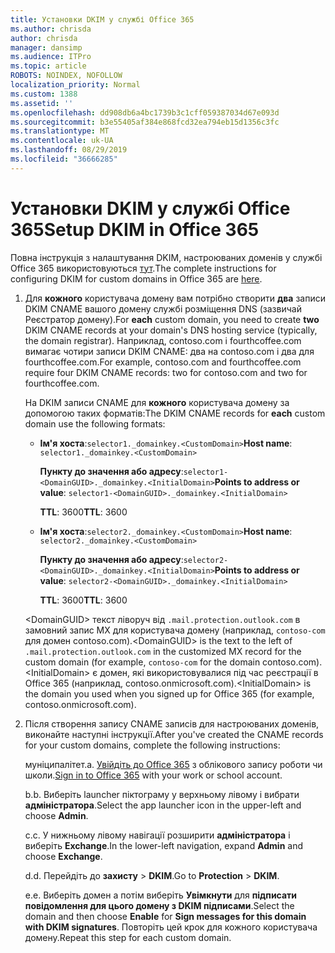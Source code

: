 ```yaml
---
title: Установки DKIM у службі Office 365
ms.author: chrisda
author: chrisda
manager: dansimp
ms.audience: ITPro
ms.topic: article
ROBOTS: NOINDEX, NOFOLLOW
localization_priority: Normal
ms.custom: 1388
ms.assetid: ''
ms.openlocfilehash: dd908db6a4bc1739b3c1cff059387034d67e093d
ms.sourcegitcommit: b3e55405af384e868fcd32ea794eb15d1356c3fc
ms.translationtype: MT
ms.contentlocale: uk-UA
ms.lasthandoff: 08/29/2019
ms.locfileid: "36666285"
---
```

# <a name="setup-dkim-in-office-365"></a><span data-ttu-id="4a92d-102">Установки DKIM у службі Office 365</span><span class="sxs-lookup"><span data-stu-id="4a92d-102">Setup DKIM in Office 365</span></span>

<span data-ttu-id="4a92d-103">Повна інструкція з налаштування DKIM, настроюваних доменів у службі Office 365 використовуються [тут](https://docs.microsoft.com/office365/SecurityCompliance/use-dkim-to-validate-outbound-email#what-you-need-to-do-to-manually-set-up-dkim-in-office-365).</span><span class="sxs-lookup"><span data-stu-id="4a92d-103">The complete instructions for configuring DKIM for custom domains in Office 365 are [here](https://docs.microsoft.com/office365/SecurityCompliance/use-dkim-to-validate-outbound-email#what-you-need-to-do-to-manually-set-up-dkim-in-office-365).</span></span>

1. <span data-ttu-id="4a92d-104">Для **кожного** користувача домену вам потрібно створити **два** записи DKIM CNAME вашого домену службі розміщення DNS (зазвичай Реєстратор домену).</span><span class="sxs-lookup"><span data-stu-id="4a92d-104">For **each** custom domain, you need to create **two** DKIM CNAME records at your domain's DNS hosting service (typically, the domain registrar).</span></span> <span data-ttu-id="4a92d-105">Наприклад, contoso.com і fourthcoffee.com вимагає чотири записи DKIM CNAME: два на contoso.com і два для fourthcoffee.com.</span><span class="sxs-lookup"><span data-stu-id="4a92d-105">For example, contoso.com and fourthcoffee.com require four DKIM CNAME records: two for contoso.com and two for fourthcoffee.com.</span></span>

   <span data-ttu-id="4a92d-106">На DKIM записи CNAME для **кожного** користувача домену за допомогою таких форматів:</span><span class="sxs-lookup"><span data-stu-id="4a92d-106">The DKIM CNAME records for **each** custom domain use the following formats:</span></span>

   - <span data-ttu-id="4a92d-107">**Ім'я хоста**:`selector1._domainkey.<CustomDomain>`</span><span class="sxs-lookup"><span data-stu-id="4a92d-107">**Host name**: `selector1._domainkey.<CustomDomain>`</span></span>

     <span data-ttu-id="4a92d-108">**Пункту до значення або адресу**:`selector1-<DomainGUID>._domainkey.<InitialDomain>`</span><span class="sxs-lookup"><span data-stu-id="4a92d-108">**Points to address or value**: `selector1-<DomainGUID>._domainkey.<InitialDomain>`</span></span>

     <span data-ttu-id="4a92d-109">**TTL**: 3600</span><span class="sxs-lookup"><span data-stu-id="4a92d-109">**TTL**: 3600</span></span>

   - <span data-ttu-id="4a92d-110">**Ім'я хоста**:`selector2._domainkey.<CustomDomain>`</span><span class="sxs-lookup"><span data-stu-id="4a92d-110">**Host name**: `selector2._domainkey.<CustomDomain>`</span></span>

     <span data-ttu-id="4a92d-111">**Пункту до значення або адресу**:`selector2-<DomainGUID>._domainkey.<InitialDomain>`</span><span class="sxs-lookup"><span data-stu-id="4a92d-111">**Points to address or value**: `selector2-<DomainGUID>._domainkey.<InitialDomain>`</span></span>

     <span data-ttu-id="4a92d-112">**TTL**: 3600</span><span class="sxs-lookup"><span data-stu-id="4a92d-112">**TTL**: 3600</span></span>

   <span data-ttu-id="4a92d-113">\<DomainGUID\> текст ліворуч від `.mail.protection.outlook.com` в замовний запис MX для користувача домену (наприклад, `contoso-com` для домен contoso.com).</span><span class="sxs-lookup"><span data-stu-id="4a92d-113">\<DomainGUID\> is the text to the left of `.mail.protection.outlook.com` in the customized MX record for the custom domain (for example, `contoso-com` for the domain contoso.com).</span></span> <span data-ttu-id="4a92d-114">\<InitialDomain\> є домен, які використовувалися під час реєстрації в Office 365 (наприклад, contoso.onmicrosoft.com).</span><span class="sxs-lookup"><span data-stu-id="4a92d-114">\<InitialDomain\> is the domain you used when you signed up for Office 365 (for example, contoso.onmicrosoft.com).</span></span>

2. <span data-ttu-id="4a92d-115">Після створення запису CNAME записів для настроюваних доменів, виконайте наступні інструкції.</span><span class="sxs-lookup"><span data-stu-id="4a92d-115">After you've created the CNAME records for your custom domains, complete the following instructions:</span></span>

   <span data-ttu-id="4a92d-116">муніципалітет.</span><span class="sxs-lookup"><span data-stu-id="4a92d-116">a.</span></span> <span data-ttu-id="4a92d-117">[Увійдіть до Office 365](https://support.office.microsoft.com/article/e9eb7d51-5430-4929-91ab-6157c5a050b4) з облікового запису роботи чи школи.</span><span class="sxs-lookup"><span data-stu-id="4a92d-117">[Sign in to Office 365](https://support.office.microsoft.com/article/e9eb7d51-5430-4929-91ab-6157c5a050b4) with your work or school account.</span></span>

   <span data-ttu-id="4a92d-118">b.</span><span class="sxs-lookup"><span data-stu-id="4a92d-118">b.</span></span> <span data-ttu-id="4a92d-119">Виберіть launcher піктограму у верхньому лівому і вибрати **адміністратора**.</span><span class="sxs-lookup"><span data-stu-id="4a92d-119">Select the app launcher icon in the upper-left and choose **Admin**.</span></span>

   <span data-ttu-id="4a92d-120">c.</span><span class="sxs-lookup"><span data-stu-id="4a92d-120">c.</span></span> <span data-ttu-id="4a92d-121">У нижньому лівому навігації розширити **адміністратора** і виберіть **Exchange**.</span><span class="sxs-lookup"><span data-stu-id="4a92d-121">In the lower-left navigation, expand **Admin** and choose **Exchange**.</span></span>

   <span data-ttu-id="4a92d-122">d.</span><span class="sxs-lookup"><span data-stu-id="4a92d-122">d.</span></span> <span data-ttu-id="4a92d-123">Перейдіть до **захисту** > **DKIM**.</span><span class="sxs-lookup"><span data-stu-id="4a92d-123">Go to **Protection** > **DKIM**.</span></span>

   <span data-ttu-id="4a92d-124">e.</span><span class="sxs-lookup"><span data-stu-id="4a92d-124">e.</span></span> <span data-ttu-id="4a92d-125">Виберіть домен а потім виберіть **Увімкнути** для **підписати повідомлення для цього домену з DKIM підписами**.</span><span class="sxs-lookup"><span data-stu-id="4a92d-125">Select the domain and then choose **Enable** for **Sign messages for this domain with DKIM signatures**.</span></span> <span data-ttu-id="4a92d-126">Повторіть цей крок для кожного користувача домену.</span><span class="sxs-lookup"><span data-stu-id="4a92d-126">Repeat this step for each custom domain.</span></span>
